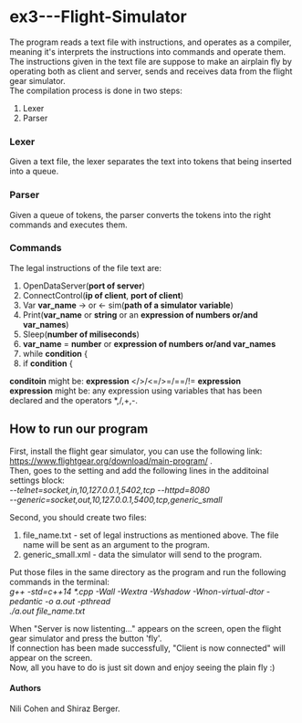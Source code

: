 # ex3---Flight-Simulator
The program reads a text file with instructions, and operates as a compiler,
 meaning it's interprets the instructions into commands and operate them. 
 The instructions given in the text file are suppose to make an airplain fly by operating both as client and server,
sends and receives data from the flight gear simulator.  
The compilation process is done in two steps:
1. Lexer
2. Parser
### Lexer
Given a text file, the lexer separates the text into tokens that being inserted into a queue.
### Parser
Given a queue of tokens, the parser converts the tokens into the right commands and executes them.  
### Commands  
The legal instructions of the file text are:
  1. OpenDataServer(**port of server**)
  2. ConnectControl(**ip of client**, **port of client**)
  3. Var **var_name** -> or <- sim(**path of a simulator variable**)
  4. Print(**var_name** or **string** or an **expression of numbers or/and var_names**)
  5. Sleep(**number of miliseconds**)
  6. **var_name** = **number** or **expression of numbers or/and var_names**
  7. while **condition** {
  8. if **condition** { 
  
**conditoin** might be: **expression** </>/<=/>=/==/!= **expression**  
**expression** might be: any expression using variables that has been declared and the operators *,/,+,-.  

## How to run our program
First, install the flight gear simulator, you can use the following link: https://www.flightgear.org/download/main-program/ .  
Then, goes to the setting and add the following lines in the additoinal settings block:  
*--telnet=socket,in,10,127.0.0.1,5402,tcp --httpd=8080*  
*--generic=socket,out,10,127.0.0.1,5400,tcp,generic_small*  

Second, you should create two files:  
1. file_name.txt - set of legal instructions as mentioned above. The file name will be sent as an argument to the program.
2. generic_small.xml - data the simulator will send to the program.

Put those files in the same directory as the program and run the following commands in the terminal:  
_g++ -std=c++14 *.cpp -Wall -Wextra -Wshadow -Wnon-virtual-dtor -pedantic -o a.out -pthread_  
_./a.out file_name.txt_

When "Server is now listenting..." appears on the screen, open the flight gear simulator and press the button 'fly'.  
If connection has been made successfully, "Client is now connected" will appear on the screen.  
Now, all you have to do is just sit down and enjoy seeing the plain fly :)  

#### Authors
Nili Cohen and Shiraz Berger.
